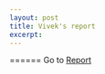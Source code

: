 ```yaml
---
layout: post
title: Vivek's report
excerpt: 
---
```


======
Go to [Report](https://github.com/ai-se/Vivek/wiki/Report-Jan22)

